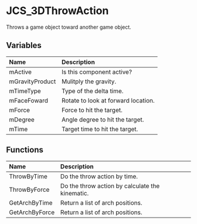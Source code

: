 # JCS_3DThrowAction

Throws a game object toward another game object.

## Variables

| Name            | Description                         |
|:----------------|:------------------------------------|
| mActive         | Is this component active?           |
| mGravityProduct | Mulitply the gravity.               |
| mTimeType       | Type of the delta time.             |
| mFaceFoward     | Rotate to look at forward location. |
| mForce          | Force to hit the target.            |
| mDegree         | Angle degree to hit the target.     |
| mTime           | Target time to hit the target.      |

## Functions

| Name           | Description                                     |
|:---------------|:------------------------------------------------|
| ThrowByTime    | Do the throw action by time.                    |
| ThrowByForce   | Do the throw action by calculate the kinematic. |
| GetArchByTime  | Return a list of arch positions.                |
| GetArchByForce | Return a list of arch positions.                |

